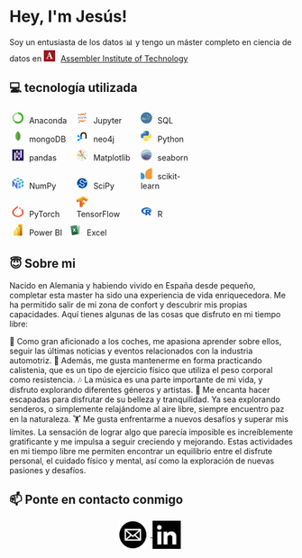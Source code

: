 # Hey, I'm Jesús!

Soy un entusiasta de los datos 📊 y tengo un máster completo en ciencia de datos en <img src="images/assembler.png" style="vertical-align:right; margin-right: 6px; display: inline-block; width: 20px; height: 20px;"> <a href="https://assemblerinstitute.com/">Assembler Institute of Technology</a>

## 💻 tecnología utilizada

<div style="display: inline-block; justify-content: center; align-items: center; flex-wrap: wrap; width: 400px;">
    
  <div style="display: inline-block; align-items: center; margin: 5px; width: 25%;">
    <img src="images/conda.png" style="width: 20px; height: 20px; margin-right: 6px;">
    <span>Anaconda</span>
  </div>
  <div style="display: inline-block; align-items: center; margin: 5px; width: 25%;">
    <img src="images/jupyter.png" style="width: 20px; height: 20px; margin-right: 6px;">
    <span>Jupyter</span>
  </div>
  <div style="display: inline-block; align-items: center; margin: 5px; width: 25%;">
    <img src="images/sql.png" style="width: 20px; height: 20px; margin-right: 6px;">
    <span>SQL</span>
  </div>
  <div style="display: inline-block; align-items: center; margin: 5px; width: 25%;">
    <img src="images/mongodb.png" style="width: 20px; height: 20px; margin-right: 6px;">
    <span>mongoDB</span>
  </div>
  <div style="display: inline-block; align-items: center; margin: 5px; width: 25%;">
    <img src="images/neo4j.png" style="width: 20px; height: 20px; margin-right: 6px;">
    <span>neo4j</span>
  </div>
  <div style="display: inline-block; align-items: center; margin: 5px; width: 25%;">
    <img src="images/python.png" style="width: 20px; height: 20px; margin-right: 6px;">
    <span>Python</span>
  </div>
  <div style="display: inline-block; align-items: center; margin: 5px; width: 25%;">
    <img src="images/pandas.png" style="width: 20px; height: 20px; margin-right: 6px;">
    <span>pandas</span>
  </div>
  <div style="display: inline-block; align-items: center; margin: 5px; width: 25%;">
    <img src="images/plt.png" style="width: 20px; height: 20px; margin-right: 6px;">
    <span>Matplotlib</span>
  </div>
  <div style="display: inline-block; align-items: center; margin: 5px; width: 25%;">
    <img src="images/sns.png" style="width: 20px; height: 20px; margin-right: 6px;">
    <span>seaborn</span>
  </div>
  <div style="display: inline-block; align-items: center; margin: 5px; width: 25%;">
    <img src="images/numpy.png" style="width: 20px; height: 20px; margin-right: 6px;">
    <span>NumPy</span>
  </div>
  <div style="display: inline-block; align-items: center; margin: 5px; width: 25%;">
    <img src="images/scipy.png" style="width: 20px; height: 20px; margin-right: 6px;">
    <span>SciPy</span>
  </div>
  <div style="display: inline-block; align-items: center; margin: 5px; width: 25%;">
    <img src="images/sklearn.png" style="width: 20px; height: 20px; margin-right: 6px;">
    <span>scikit-learn</span>
  </div>
  <div style="display: inline-block; align-items: center; margin: 5px; width: 25%;">
    <img src="images/pytorch.png" style="width: 20px; height: 20px; margin-right: 6px;">
    <span>PyTorch</span>
  </div>
  <div style="display: inline-block; align-items: center; margin: 5px; width: 25%;">
    <img src="images/tf.png" style="width: 20px; height: 20px; margin-right: 6px;">
    <span>TensorFlow</span>
  </div>
  <div style="display: inline-block; align-items: center; margin: 5px; width: 25%;">
    <img src="images/r.png" style="width: 20px; height: 20px; margin-right: 6px;">
    <span>R</span>
  </div>
  <div style="display: inline-block; align-items: center; margin: 5px;">
    <img src="images/powerbi.png" style="width: 20px; height: 20px; margin-right: 6px;">
    <span>Power BI</span>
  </div>
  <div style="display: inline-block; align-items: center; margin: 5px;">
    <img src="images/excel.png" style="width: 20px; height: 20px; margin-right: 6px;">
    <span>Excel</span>
  </div>
    
</div>

## 😇 Sobre mi

Nacido en Alemania y habiendo vivido en España desde pequeño, completar esta master ha sido una experiencia de vida enriquecedora. Me ha permitido salir de mi zona de confort y descubrir mis propias capacidades. Aquí tienes algunas de las cosas que disfruto en mi tiempo libre:

🚗 Como gran aficionado a los coches, me apasiona aprender sobre ellos, seguir las últimas noticias y eventos relacionados con la industria automotriz.
💪 Además, me gusta mantenerme en forma practicando calistenia, que es un tipo de ejercicio físico que utiliza el peso corporal como resistencia.
🎶 La música es una parte importante de mi vida, y disfruto explorando diferentes géneros y artistas. 
🌳 Me encanta hacer escapadas para disfrutar de su belleza y tranquilidad. Ya sea explorando senderos, o simplemente relajándome al aire libre, siempre encuentro paz en la naturaleza.
🏋️ Me gusta enfrentarme a nuevos desafíos y superar mis límites. La sensación de lograr algo que parecía imposible es increíblemente gratificante y me impulsa a seguir creciendo y mejorando.
Estas actividades en mi tiempo libre me permiten encontrar un equilibrio entre el disfrute personal, el cuidado físico y mental, así como la exploración de nuevas pasiones y desafíos.


## 📫 Ponte en contacto conmigo

<p style="text-align:center;">

<a href="mailto:jesus.moncho@gmail.com">
<img src="images/mail.png" style="vertical-align:middle; margin-right: 6px; display: inline-block; width: 50px; height: 50px;">
</a>
<a href="https://www.linkedin.com/in/jes%C3%BAs-moncho-5531b5189/">
<img src="images/linkedin.png" style="vertical-align:middle; margin-right: 6px; display: inline-block; width: 50px; height: 50px;">
</a>
</p>